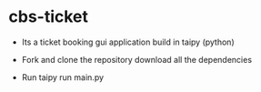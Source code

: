 # cbs-ticket

- Its a ticket booking gui application build in taipy (python)

- Fork and clone the repository download all the dependencies

- Run taipy run main.py

